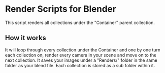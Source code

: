 # Render Scripts for Blender

This script renders all collections under the "Container" parent collection.

## How it works
It will loop through every collection under the Container and one by one turn each collection on, render every camera in your scene and move on to the next collection. It saves your images under a "Renders/" folder in the same folder as your blend file. Each collection is stored as a sub folder within it.



